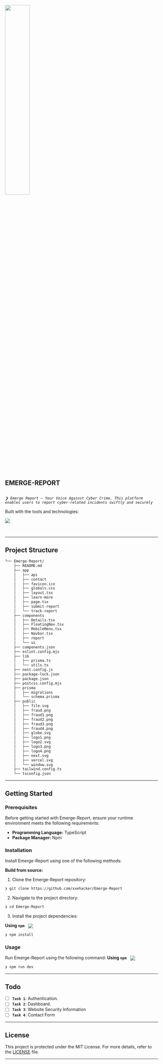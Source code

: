 <div align="left">
    <img src="https://img.icons8.com/?size=512&id=24552&format=png" width="40%" align="left" style="margin-right: 15px"/>
    <div style="display: inline-block;">
        <h2 style="display: inline-block; vertical-align: middle; margin-top: 0;">EMERGE-REPORT</h2>
        <p>
	<em><code>❯ Emerge Report – Your Voice Against Cyber Crime. This platform enables users to report cyber-related incidents swiftly and securely </code></em>
</p>
        <p>
	<!-- Shields.io badges disabled, using skill icons. --></p>
        <p>Built with the tools and technologies:</p>
        <p>
	<a href="https://skillicons.dev">
		<img src="https://skillicons.dev/icons?i=next,prisma,react,postgresql,tailwind">
	</a></p>
    </div>
</div>
<br clear="left"/>

---

##  Project Structure

```sh
└── Emerge-Report/
    ├── README.md
    ├── app
    │   ├── api
    │   ├── contact
    │   ├── favicon.ico
    │   ├── globals.css
    │   ├── layout.tsx
    │   ├── learn-more
    │   ├── page.tsx
    │   ├── submit-report
    │   └── track-report
    ├── components
    │   ├── Details.tsx
    │   ├── FloatingNav.tsx
    │   ├── MobileMenu.tsx
    │   ├── Navbar.tsx
    │   ├── report
    │   └── ui
    ├── components.json
    ├── eslint.config.mjs
    ├── lib
    │   ├── prisma.ts
    │   └── utils.ts
    ├── next.config.js
    ├── package-lock.json
    ├── package.json
    ├── postcss.config.mjs
    ├── prisma
    │   ├── migrations
    │   └── schema.prisma
    ├── public
    │   ├── file.svg
    │   ├── fraud.png
    │   ├── fraud1.png
    │   ├── fraud2.png
    │   ├── fraud3.png
    │   ├── fraud4.png
    │   ├── globe.svg
    │   ├── logo1.png
    │   ├── logo2.svg
    │   ├── logo3.png
    │   ├── logo4.png
    │   ├── next.svg
    │   ├── vercel.svg
    │   └── window.svg
    ├── tailwind.config.ts
    └── tsconfig.json
```

---
##  Getting Started

###  Prerequisites

Before getting started with Emerge-Report, ensure your runtime environment meets the following requirements:

- **Programming Language:** TypeScript
- **Package Manager:** Npm


###  Installation

Install Emerge-Report using one of the following methods:

**Build from source:**

1. Clone the Emerge-Report repository:
```sh
❯ git clone https://github.com/xxehacker/Emerge-Report
```

2. Navigate to the project directory:
```sh
❯ cd Emerge-Report
```

3. Install the project dependencies:


**Using `npm`** &nbsp; [<img align="center" src="https://img.shields.io/badge/npm-CB3837.svg?style={badge_style}&logo=npm&logoColor=white" />](https://www.npmjs.com/)

```sh
❯ npm install
```

###  Usage
Run Emerge-Report using the following command:
**Using `npm`** &nbsp; [<img align="center" src="https://img.shields.io/badge/npm-CB3837.svg?style={badge_style}&logo=npm&logoColor=white" />](https://www.npmjs.com/)

```sh
❯ npm run dev
```

---
##  Todo 

- [ ] **`Task 1`**: Authentication.
- [ ] **`Task 2`**: Dashboard.
- [ ] **`Task 3`**: Website Security Information
- [ ] **`Task 4`**: Contact Form

---

##  License

This project is protected under the MIT License. For more details, refer to the [LICENSE](https://choosealicense.com/licenses/) file.

---